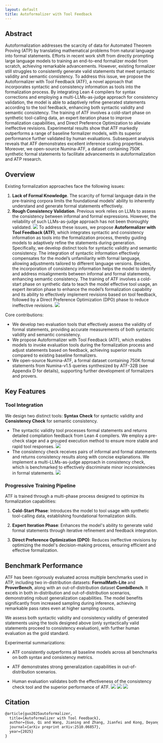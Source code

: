 ```yaml
---
layout: default
title: Autoformalizer with Tool Feedback
---
```


## Abstract
Autoformalization addresses the scarcity of data for Automated Theorem Proving (ATP) by translating mathematical problems from natural language into formal statements. 
Efforts in recent work shift from directly prompting large language models to training an end-to-end formalizer model from scratch, achieving remarkable advancements. 
However, existing formalizer still struggles to consistently generate valid statements that meet syntactic validity and semantic consistency. 
To address this issue, we propose the Autoformalizer with Tool Feedback (ATF), a novel approach that incorporates syntactic and consistency information as tools into the formalization process. 
By integrating Lean 4 compilers for syntax corrections and employing a multi-LLMs-as-judge approach for consistency validation, the model is able to adaptively refine generated statements according to the tool feedback, enhancing both syntactic validity and semantic consistency. 
The training of ATF involves a cold-start phase on synthetic tool-calling data, an expert iteration phase to improve formalization capabilities, and Direct Preference Optimization to alleviate ineffective revisions. 
Experimental results show that ATF markedly outperforms a range of baseline formalizer models, with its superior performance further validated by human evaluations.
Subsequent analysis reveals that ATF demonstrates excellent inference scaling properties.
Moreover, we open-source Numina-ATF, a dataset containing 750K synthetic formal statements to facilitate advancements in autoformalization and ATP research.

## Overview
Existing formalization approaches face the following issues: 
1. **Lack of Formal Knowledge**. The scarcity of formal language data in the pre-training corpora limits the foundational models’ ability to inherently understand and generate formal statements effectively.
2. **Rough Consistency Validation**. Previous work relies on LLMs to assess the consistency between informal and formal expressions. However, the reliability of such LLMs-as-judge approach has not been thoroughly validated.
![](./assets/css/challenges.png)
To address these issues, we propose **Autoformalizer with Tool Feedback (ATF)**, which integrates syntactic and consistency information as tools into the formalization process, thereby guiding models to adaptively refine the statements during generation. Specifically, we develop distinct tools for syntactic validity and semantic consistency. The integration of syntactic information effectively compensates for the model’s unfamiliarity with formal language, allowing adjustments tailored to different language versions. Besides, the incorporation of consistency information helps the model to identify and address misalignments between informal and formal statements, enhancing semantic consistency. The training of ATF involves a cold-start phase on synthetic data to teach the model effective tool usage, an expert iteration phase to enhance the model’s formalization capability and its ability to effectively implement revisions based on tool feedback, followed by a Direct Preference Optimization (DPO) phase to reduce ineffective revisions.
![](./assets/css/framework.png)

Core contributions:
- We develop two evaluation tools that effectively assess the validity of formal statements, providing accurate measurements of both syntactic validity and semantic consistency.
- We propose Autoformalizer with Tool Feedback (ATF), which enables models to invoke evaluation tools during the formalization process and adjust statements based on feedback, achieving superior results compared to existing baseline formalizers.
- We open-source Numina-ATF, a formal dataset containing 750K formal statements from Numina-v1.5 queries synthesized by ATF-32B (see Appendix D for details), supporting further development of formalizers and provers.

## Key Features

### Tool Integration

We design two distinct tools: **Syntax Check** for syntactic validity and **Consistency Check** for semantic consistency. 

- The syntactic validity tool processes formal statements and returns detailed compilation feedback from Lean 4 compilers. We employ a pre-check stage and a grouped execution method to ensure more stable and rapid tool responses.
![](./assets/css/grouped_lean4_execution.png)
- The consistency check receives pairs of informal and formal statements and returns consistency results along with concise explanations. We implement a multi-LLMs-as-judge approach in consistency check, which is benchmarked to effectively discriminate minor inconsistencies in formal statements.
![](./assets/css/llm-judge.png)
### Progressive Training Pipeline

ATF is trained through a multi-phase process designed to optimize its formalization capabilities:

1. **Cold-Start Phase**: Introduces the model to tool usage with synthetic tool-calling data, establishing foundational formalization skills.
   
2. **Expert Iteration Phase**: Enhances the model's ability to generate valid formal statements through iterative refinement and feedback integration.

3. **Direct Preference Optimization (DPO)**: Reduces ineffective revisions by optimizing the model's decision-making process, ensuring efficient and effective formalization.

## Benchmark Performance

ATF has been rigorously evaluated across multiple benchmarks used in ATP, including two in-distribution datasets: **FormalMath-Lite** and **ProverBench**, along with an out-of-distribution dataset **CombiBench**. It excels in both in-distribution and out-of-distribution scenarios, demonstrating robust generalization capabilities. The model benefits significantly from increased sampling during inference, achieving remarkable pass rates even at higher sampling counts.

We assess both syntactic validity and consistency validity of generated statements using the tools designed above (only syntactically valid statements proceed to consistency evaluation), with further human evaluation as the gold standard.

Experimental summarizations:

- ATF consistently outperforms all baseline models across all benchmarks on both syntax and consistency metrics.

- ATF demonstrates strong generalization capabilities in out-of-distribution scenarios. 

- Human evaluation validates both the effectiveness of the consistency check tool and the superior performance of ATF. 
![](./assets/css/main_res.png)
![](./assets/css/revision_scaling.png)
![](./assets/css/passk_scaling.png)
## Citation
```latex
@article{guo2025autoformalizer,
  title={Autoformalizer with Tool Feedback},
  author={Guo, Qi and Wang, Jianing and Zhang, Jianfei and Kong, Deyang and Huang, Xiangzhou and Xi, Xiangyu and Wang, Wei and Wang, Jingang and Cai, Xunliang and Zhang, Shikun and others},
  journal={arXiv preprint arXiv:2510.06857},
  year={2025}
}
```
